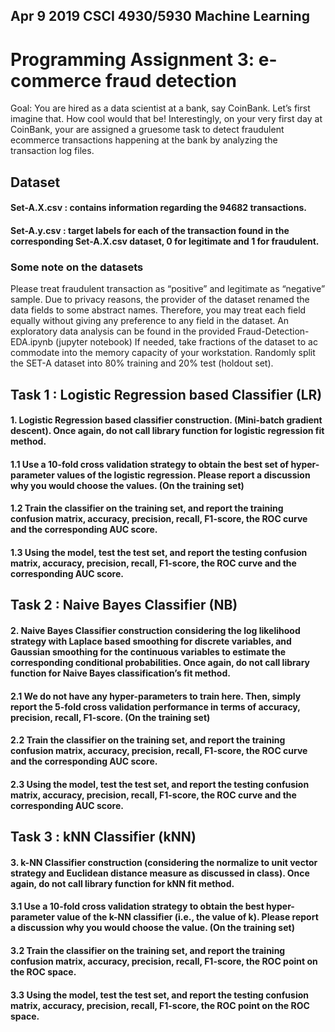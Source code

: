 ## Apr 9	2019 CSCI 4930/5930 Machine Learning 
# Programming Assignment 3: e-commerce fraud detection

Goal: You are hired as a data scientist at a bank, say CoinBank. Let’s first imagine that. How cool would that
be! Interestingly, on your very first day at CoinBank, your are assigned a gruesome task to detect fraudulent ecommerce
transactions happening at the bank by analyzing the transaction log files.

## Dataset
#### Set-A.X.csv : contains information regarding the 94682 transactions.
#### Set-A.y.csv : target labels for each of the transaction found in the corresponding Set-A.X.csv dataset, 0 for legitimate and 1 for fraudulent.
### Some note on the datasets
Please treat fraudulent transaction as “positive” and legitimate as “negative” sample.
Due to privacy reasons, the provider of the dataset renamed the data fields to some abstract names.
Therefore, you may treat each field equally without giving any preference to any field in the dataset.
An exploratory data analysis can be found in the provided Fraud-Detection-EDA.ipynb (jupyter notebook)
If needed, take fractions of the dataset to ac commodate into the memory capacity of your workstation.
Randomly split the SET-A dataset into 80% training and 20% test (holdout set).

## Task 1 : Logistic Regression based Classifier (LR)
#### 1. Logistic Regression based classifier construction. (Mini-batch gradient descent). Once again, do not call library function for logistic regression fit method.
#### 1.1 Use a 10-fold cross validation strategy to obtain the best set of hyper-parameter values of the logistic regression. Please report a discussion why you would choose the values. (On the training set)
#### 1.2 Train the classifier on the training set, and report the training confusion matrix, accuracy, precision, recall, F1-score, the ROC curve and the corresponding AUC score.
#### 1.3 Using the model, test the test set, and report the testing confusion matrix, accuracy, precision, recall, F1-score, the ROC curve and the corresponding AUC score.

## Task 2 : Naive Bayes Classifier (NB)
#### 2. Naive Bayes Classifier construction considering the log likelihood strategy with Laplace based smoothing for discrete variables, and Gaussian smoothing for the continuous variables to estimate the corresponding conditional probabilities. Once again, do not call library function for Naive Bayes classification’s fit method.
#### 2.1 We do not have any hyper-parameters to train here. Then, simply report the 5-fold cross validation performance in terms of accuracy, precision, recall, F1-score. (On the training set)
#### 2.2 Train the classifier on the training set, and report the training confusion matrix, accuracy, precision, recall, F1-score, the ROC curve and the corresponding AUC score.
#### 2.3 Using the model, test the test set, and report the testing confusion matrix, accuracy, precision, recall, F1-score, the ROC curve and the corresponding AUC score.

## Task 3 : kNN Classifier (kNN)
#### 3. k-NN Classifier construction (considering the normalize to unit vector strategy and Euclidean distance measure as discussed in class). Once again, do not call library function for kNN fit method. 
#### 3.1 Use a 10-fold cross validation strategy to obtain the best hyper-parameter value of the k-NN classifier (i.e., the value of k). Please report a discussion why you would choose the value. (On the training set)
#### 3.2 Train the classifier on the training set, and report the training confusion matrix, accuracy, precision, recall, F1-score, the ROC point on the ROC space.
#### 3.3 Using the model, test the test set, and report the testing confusion matrix, accuracy, precision, recall, F1-score, the ROC point on the ROC space.

